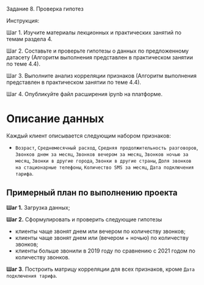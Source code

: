 Задание 8. Проверка гипотез

Инструкция:

Шаг 1.  Изучите материалы лекционных и практических занятий по темам раздела 4.

Шаг 2. Составьте и проверьте гипотезы о данных по предложенному датасету (Алгоритм выполнения представлен в практическом занятии по теме 4.4).

Шаг 3. Выполните анализ корреляции признаков  (Алгоритм выполнения представлен в практическом занятии по теме 4.4).

Шаг 4. Опубликуйте файл расширения ipynb на платформе.

# Описание данных
Каждый клиент описывается следующим набором признаков:
- `Возраст`, `Среднемесячный расход`, `Средняя продолжительность разговоров`, `Звонков днем за месяц`, `Звонков вечером за месяц`, `Звонков ночью за месяц`, `Звонки в другие города`, `Звонки в другие страны`, `Доля звонков на стационарные телефоны`, `Количество SMS за месяц`, `Дата подключения тарифа`.

## Примерный план по выполнению проекта

**Шаг 1.** Загрузка данных;

**Шаг 2.** Сформулировать и проверить следующие гипотезы
- клиенты чаще звонят днем или вечером по количеству звонков;
- клиенты чаще звонят днем или (вечером + ночью) по количеству звонков;
- клиенты больше звонили в 2019 году по сравнению с 2021 годом по количеству звонков.

**Шаг 3**. Построить матрицу корреляции для всех признаков, кроме `Дата подключения тарифа`.
